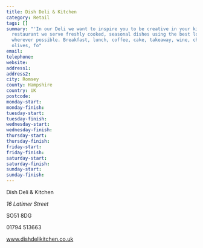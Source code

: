 ```yaml
---
title: Dish Deli & Kitchen
category: Retail
tags: []
summary: "'In our Deli we want to inspire you to be creative in your kitchen, in our
  restaurant we serve freshly cooked, seasonal dishes using the best local produce
  wherever possible. Breakfast, lunch, coffee, cake, takeaway, wine, cheeses, charcuterie,
  olives, fo"
email: 
telephone: 
website: 
address1: 
address2: 
city: Romsey
county: Hampshire
country: UK
postcode: 
monday-start: 
monday-finish: 
tuesday-start: 
tuesday-finish: 
wednesday-start: 
wednesday-finish: 
thursday-start: 
thursday-finish: 
friday-start: 
friday-finish: 
saturday-start: 
saturday-finish: 
sunday-start: 
sunday-finish: 
---
```

Dish Deli & Kitchen

<street><address><span>16 Latimer Street</span></address></street>

SO51 8DG

01794 513663

www.dishdelikitchen.co.uk

